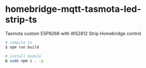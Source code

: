 # homebridge-mqtt-tasmota-led-strip-ts

Tasmota custom ESP8266 with WS2812 Strip Homebridge control


```bash
# compile ts
$ npm run build

# install module
& sudo npm i . -g
```
